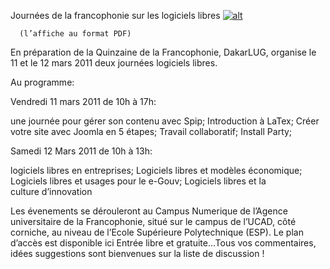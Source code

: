
 Journées de la francophonie sur les logiciels libres
[![alt](https://raw.github.com/Dakarlug/site-datas/master/datas/miniature12mars.png "")](https://raw.github.com/Dakarlug/site-datas/master/datas/12mars.pdf)
    
      (l’affiche au format PDF)

En préparation de la Quinzaine de la
Francophonie, DakarLUG, organise le 11 et le 12 mars 2011 deux journées logiciels libres.


Au programme: 


Vendredi 11 mars 2011 de 10h à 17h:


une journée pour gérer son contenu avec Spip;
Introduction à LaTex;
Créer votre site avec Joomla en 5 étapes;
Travail collaboratif;
Install Party;


Samedi 12 Mars 2011 de 10h à 13h:

 logiciels libres en entreprises; 
 Logiciels libres et modèles économique; 
 Logiciels libres et usages pour le e-Gouv; 
 Logiciels libres et la culture d’innovation 


Les évenements se dérouleront au Campus Numerique de l’Agence universitaire de la Francophonie, situé sur le campus de l’UCAD, côté corniche, au niveau de l’Ecole Supérieure Polytechnique (ESP). Le plan d’accès est disponible ici Entrée libre et gratuite…Tous vos commentaires, idées suggestions sont bienvenues sur la liste de discussion !
    
    
    



    



    



    



    



    



 
    
     